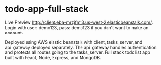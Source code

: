 # todo-app-full-stack
Live Preview http://client.eba-mrzjfmt3.us-west-2.elasticbeanstalk.com/. Login with user: demo123, pass: demo123 if you don't want to make an account.

Deployed using AWS elastic beanstalk with client, tasks_server, and api_gateway deployed separately.
The api_gateway handles authentication and protects all routes going to the tasks_server.
Full stack todo list app built with React, Node, Express, and MongoDB. 

